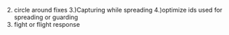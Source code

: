 <!-- 1) outer ring fixing  -->
2) circle around fixes
3.)Capturing while spreading
4.)optimize ids used for spreading or guarding
5) fight or flight response